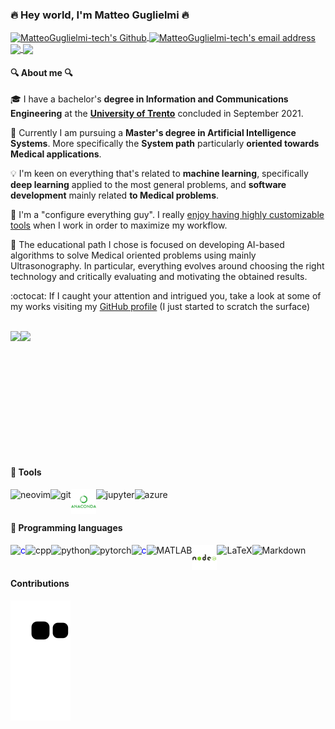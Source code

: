 ### :fire: Hey world, I'm Matteo Guglielmi :fire:
<a href="https://github.com/MatteoGuglielmi-tech">
  <img align="center" alt="MatteoGuglielmi-tech's Github" height="25px" src="https://img.shields.io/badge/GitHub-100000?style=for-the-badge&logo=github&logoColor=white" />
</a>
 <a href="mailto:matteo.guglielmi.ma.gu@gmail.com">
    <img align="center" alt="MatteoGuglielmi-tech's email address" height="25px" src="https://img.shields.io/badge/Gmail-D14836?style=for-the-badge&logo=gmail&logoColor=white" />
  </a>
<a href="https://support.apple.com/macos">
  <img align="center" height="25px" src="https://img.shields.io/badge/mac%20os-000000?style=for-the-badge&logo=apple&logoColor=white" />
</a>
<a href="https://www.apple.com">
  <img align="center" height="25px" src="https://img.shields.io/badge/iOS-000000?style=for-the-badge&logo=ios&logoColor=white" />
</a>
<br/>

#### :mag: About me :mag:
:mortar_board: I have a bachelor's **degree in Information and Communications Engineering** at the [**University of Trento**](https://www.unitn.it/) concluded in September 2021. 

:construction: Currently I am pursuing a **Master's degree in Artificial Intelligence Systems**. More specifically the **System path** particularly **oriented towards Medical applications**. 

:bulb: I'm keen on everything that's related to **machine learning**, specifically **deep learning** applied to the most general problems, and **software development** mainly related **to Medical problems**.

:art: I'm a "configure everything guy". I really <u>enjoy having highly customizable tools</u> when I work in order to maximize my workflow.

:dart: The educational path I chose is focused on developing AI-based algorithms to solve Medical oriented problems using mainly Ultrasonography. In particular, everything evolves around choosing the right technology and critically evaluating and motivating the obtained results.

:octocat: If I caught your attention and intrigued you, take a look at some of my works visiting my [GitHub profile](https://github.com/MatteoGuglielmi-tech?tab=repositories) (I just started to scratch the surface)

<br/>
<div style="display: flex;">
  <img src="https://github-readme-stats.vercel.app/api?username=MatteoGuglielmi-tech&show_icons=true&theme=dark" height=180px>
  <img src="https://github-readme-stats.vercel.app/api/top-langs/?username=MatteoGuglielmi-tech&layout=compact&theme=dark" height=180px>
</div>

<br/>

#### :wrench: Tools
<a href="https://neovim.io/" target="_blank"> <img align="left" src="https://neovim.io/logos/neovim-mark-flat.png" alt="neovim" height="40px"/> </a> 
<a href="https://git-scm.com/" target="_blank"> <img align="left" src="https://cdn.jsdelivr.net/gh/devicons/devicon/icons/git/git-original-wordmark.svg" alt="git" height="40px"/> </a> 
<a href="https://anaconda.com/" target="_blank"> <img align="left" src="https://github.com/devicons/devicon/blob/master/icons/anaconda/anaconda-original-wordmark.svg" alt="anaconda" height="40px"/> </a> 
<a href="https://jupyter.org/" target="_blank"> <img align="left" src="https://cdn.jsdelivr.net/gh/devicons/devicon/icons/jupyter/jupyter-original-wordmark.svg" alt="jupyter" height="40px"/> </a> 
<a href="https://https://azure.microsoft.com/en-us/resources/cloud-computing-dictionary/what-is-azure/?ef_id=CjwKCAiAxvGfBhB-EiwAMPakqrIRpfC087dIg8eAjcDdlF6enakJ4y3UqJrnuL6C2HABggJKFmJQORoCsWIQAvD_BwE%3AG%3As&OCID=AIDcmmy6frl1tq_SEM_CjwKCAiAxvGfBhB-EiwAMPakqrIRpfC087dIg8eAjcDdlF6enakJ4y3UqJrnuL6C2HABggJKFmJQORoCsWIQAvD_BwE%3AG%3As" 
target="_blank"> <img align="left" src="https://cdn.jsdelivr.net/gh/devicons/devicon/icons/azure/azure-original-wordmark.svg" alt="azure" height="40px"/> </a> 

<br/>
<br/>

#### :robot: Programming languages
<a href="https://cprogramming.com/" target="_blank"> <img align="left" src="https://cdn.jsdelivr.net/gh/devicons/devicon/icons/c/c-original.svg" alt="c" height="40px" style="color:blue"/> </a> 
<a href="https://cplusplus.com/" target="_blank"> <img align="left" src="https://cdn.jsdelivr.net/gh/devicons/devicon/icons/cplusplus/cplusplus-original.svg" alt="cpp" height="40px"/> </a> 
<a href="https://www.python.org/" target="_blank"> <img align="left" src="https://cdn.jsdelivr.net/gh/devicons/devicon/icons/python/python-original.svg" alt="python" height="40px"/> </a> 
<a href="https://pytorch.org/" target="_blank"> <img align="left" src="https://cdn.jsdelivr.net/gh/devicons/devicon/icons/pytorch/pytorch-original.svg" alt="pytorch" height="40px"/> </a> 
<a href="https://lua.org/" target="_blank"> <img align="left" src="https://cdn.jsdelivr.net/gh/devicons/devicon/icons/lua/lua-original-wordmark.svg" alt="c" height="40px" style="color:blue"/> </a> 
<a href="https://www.mathworks.com/products/matlab.html" target="_blank"> <img align="left" src="https://cdn.jsdelivr.net/gh/devicons/devicon/icons/matlab/matlab-original.svg" alt="MATLAB" 
  height="40px"/> </a> 
<a href="https://nodejs.org/" target="_blank"> <img align="left" src="https://github.com/devicons/devicon/blob/master/icons/nodejs/nodejs-original-wordmark.svg" alt="nodejs" height="40px"/> </a> 
<a href="https://www.latex-project.org/#:~:text=LaTeX%20is%20a%20high%2Dquality,is%20available%20as%20free%20software./" target="_blank"> 
<img align="left" src="https://cdn.jsdelivr.net/gh/devicons/devicon/icons/latex/latex-original.svg" alt="LaTeX" height="40px"/> </a> 
<a href="https://markdownguide.org/" target="_blank"> <img align="left" src="https://cdn.jsdelivr.net/gh/devicons/devicon/icons/markdown/markdown-original.svg" alt="Markdown" height="40px"/> </a> 

<br/>
<br/>

#### Contributions
![Snake animation](https://github.com/MatteoGuglielmi-tech/MatteoGuglielmi-tech/blob/output/github-contribution-grid-snake.svg)
